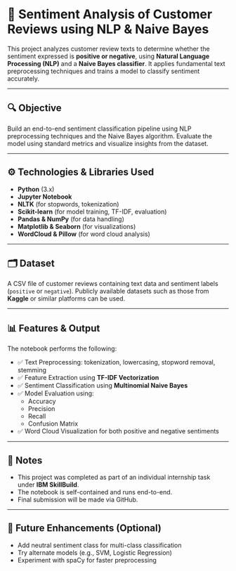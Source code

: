 # 🧠 Sentiment Analysis of Customer Reviews using NLP & Naive Bayes

This project analyzes customer review texts to determine whether the sentiment expressed is **positive or negative**, using **Natural Language Processing (NLP)** and a **Naive Bayes classifier**. It applies fundamental text preprocessing techniques and trains a model to classify sentiment accurately.

---

## 🔍 Objective

Build an end-to-end sentiment classification pipeline using NLP preprocessing techniques and the Naive Bayes algorithm. Evaluate the model using standard metrics and visualize insights from the dataset.

---

## ⚙️ Technologies & Libraries Used

- **Python** (3.x)
- **Jupyter Notebook**
- **NLTK** (for stopwords, tokenization)
- **Scikit-learn** (for model training, TF-IDF, evaluation)
- **Pandas & NumPy** (for data handling)
- **Matplotlib & Seaborn** (for visualizations)
- **WordCloud & Pillow** (for word cloud analysis)

---

## 🗂️ Dataset

A CSV file of customer reviews containing text data and sentiment labels (`positive` or `negative`). Publicly available datasets such as those from **Kaggle** or similar platforms can be used.

---

## 📊 Features & Output

The notebook performs the following:

- ✅ Text Preprocessing: tokenization, lowercasing, stopword removal, stemming
- ✅ Feature Extraction using **TF-IDF Vectorization**
- ✅ Sentiment Classification using **Multinomial Naive Bayes**
- ✅ Model Evaluation using:
  - Accuracy
  - Precision
  - Recall
  - Confusion Matrix
- ✅ Word Cloud Visualization for both positive and negative sentiments

---

## 📌 Notes

- This project was completed as part of an individual internship task under **IBM SkillBuild**.
- The notebook is self-contained and runs end-to-end.
- Final submission will be made via GitHub.

---

## 🚀 Future Enhancements (Optional)

- Add neutral sentiment class for multi-class classification
- Try alternate models (e.g., SVM, Logistic Regression)
- Experiment with spaCy for faster preprocessing
